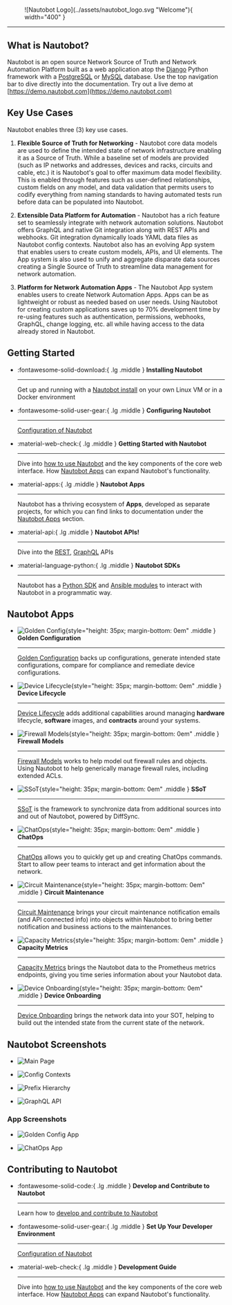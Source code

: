 # 
<figure markdown="span">
  ![Nautobot Logo](../assets/nautobot_logo.svg "Welcome"){ width="400" }
  <figcaption></figcaption>
</figure>

---

## What is Nautobot?

Nautobot is an open source Network Source of Truth and Network Automation Platform built as a web application atop the [Django](https://www.djangoproject.com/) Python framework with a [PostgreSQL](https://www.postgresql.org/) or [MySQL](https://www.mysql.com) database. Use the top navigation bar to dive directly into the documentation. Try out a live demo at [https://demo.nautobot.com](https://demo.nautobot.com)

## Key Use Cases

Nautobot enables three (3) key use cases.


1. **Flexible Source of Truth for Networking** - Nautobot core data models are used to define the intended state of network infrastructure enabling it as a Source of Truth. While a baseline set of models are provided (such as IP networks and addresses, devices and racks, circuits and cable, etc.) it is Nautobot's goal to offer maximum data model flexibility. This is enabled through features such as user-defined relationships, custom fields on any model, and data validation that permits users to codify everything from naming standards to having automated tests run before data can be populated into Nautobot.

2. **Extensible Data Platform for Automation** - Nautobot has a rich feature set to seamlessly integrate with network automation solutions.  Nautobot offers GraphQL and native Git integration along with REST APIs and webhooks.  Git integration dynamically loads YAML data files as Nautobot config contexts.  Nautobot also has an evolving App system that enables users to create custom models, APIs, and UI elements.  The App system is also used to unify and aggregate disparate data sources creating a Single Source of Truth to streamline data management for network automation.

3. **Platform for Network Automation Apps** - The Nautobot App system enables users to create Network Automation Apps.  Apps can be as lightweight or robust as needed based on user needs.  Using Nautobot for creating custom applications saves up to 70% development time by re-using features such as authentication, permissions, webhooks, GraphQL, change logging, etc. all while having access to the data already stored in Nautobot.

## Getting Started

<div class="grid cards" markdown>

- :fontawesome-solid-download:{ .lg .middle } **Installing Nautobot**
    
    ---
    Get up and running with a [Nautobot install](../user-guide/administration/installation/index.md) on your own Linux VM or in a Docker environment

- :fontawesome-solid-user-gear:{ .lg .middle } **Configuring Nautobot**
    
    ---
    [Configuration of Nautobot](../user-guide/administration/configuration/index.md)

- :material-web-check:{ .lg .middle } **Getting Started with Nautobot** 
    
    ---
    Dive into [how to use Nautobot](../user-guide/feature-guides/getting-started/index.md) and the key components of the core web interface.
    How [Nautobot Apps](../apps/index.md) can expand Nautobot's functionality.

- :material-apps:{ .lg .middle } **Nautobot Apps**

    ---
    Nautobot has a thriving ecosystem of **Apps**, developed as separate projects, for which you can find links to documentation under the [Nautobot Apps](../apps/index.md) section.

-  :material-api:{ .lg .middle } **Nautobot APIs!**

    ---
    Dive into the [REST](../user-guide/platform-functionality/rest-api/overview.md), [GraphQL](../user-guide/platform-functionality/graphql.md) APIs

-  :material-language-python:{ .lg .middle } **Nautobot SDKs**

    ---
    Nautobot has a [Python SDK](https://pynautobot.readthedocs.io/) and [Ansible modules](https://galaxy.ansible.com/ui/repo/published/networktocode/nautobot/docs/) to interact with Nautobot in a programmatic way.

</div>

## Nautobot Apps

<div class="grid cards" markdown>

- ![Golden Config](../assets/app-icons/icon-GoldenConfiguration.png){style="height: 35px; margin-bottom: 0em" .middle } **Golden Configuration**

    ---
    [Golden Configuration](https://github.com/nautobot/nautobot-app-golden-config) backs up configurations, generate intended state configurations, compare for compliance and remediate device configurations.

- ![Device Lifecycle](../assets/app-icons/icon-DeviceLifecycle.png){style="height: 35px; margin-bottom: 0em" .middle } **Device Lifecycle**

    ---
    [Device Lifecycle](https://github.com/nautobot/nautobot-app-device-lifecycle-mgmt) adds additional capabilities around managing **hardware** lifecycle, **software** images, and **contracts** around your systems.

- ![Firewall Models](../assets/app-icons/icon-FirewallModels.png){style="height: 35px; margin-bottom: 0em" .middle } **Firewall Models**

    ---
    [Firewall Models](https://github.com/nautobot/nautobot-app-firewall-models) works to help model out firewall rules and objects. Using Nautobot to help generically manage firewall rules, including extended ACLs.

- ![SSoT](../assets/app-icons/icon-SSoT.png){style="height: 35px; margin-bottom: 0em" .middle } **SSoT**

    ---
    [SSoT](https://github.com/nautobot/nautobot-app-ssot) is the framework to synchronize data from additional sources into and out of Nautobot, powered by DiffSync.

 - ![ChatOps](../assets/app-icons/icon-ChatOps.png){style="height: 35px; margin-bottom: 0em" .middle } **ChatOps**

    ---
    [ChatOps](https://github.com/nautobot/nautobot-app-chatops) allows you to quickly get up and creating ChatOps commands. Start to allow peer teams to interact and get information about the network.

 - ![Circuit Maintenance](../assets/app-icons/icon-nautobot-circuit-maintenance.png){style="height: 35px; margin-bottom: 0em" .middle } **Circuit Maintenance**

    ---
    [Circuit Maintenance](https://github.com/nautobot/nautobot-app-circuit-maintenance) brings your circuit maintenance notification emails (and API connected info) into objects within Nautobot to bring better notification and business actions to the maintenances.

 - ![Capacity Metrics](../assets/app-icons/icon-nautobot-capacity-metrics.svg){style="height: 35px; margin-bottom: 0em" .middle } **Capacity Metrics**

    ---
    [Capacity Metrics](https://github.com/nautobot/nautobot-app-capacity-metrics) brings the Nautobot data to the Prometheus metrics endpoints, giving you time series information about your Nautobot data.

 - ![Device Onboarding](../assets/app-icons/icon-DeviceOnboarding.png){style="height: 35px; margin-bottom: 0em" .middle } **Device Onboarding**

    ---
    [Device Onboarding](https://github.com/nautobot/nautobot-app-device-onboarding) brings the network data into your SOT, helping to build out the intended state from the current state of the network.

</div>

## Nautobot Screenshots

<div class="grid cards" markdown>

- ![Main Page](../media/ss_main_page.png)

- ![Config Contexts](../media/ss_config_contexts.png)

- ![Prefix Hierarchy](../media/ss_prefix_hierarchy.png)

- ![GraphQL API](../media/ss_graphiql.png)

</div>


### App Screenshots

<div class="grid cards" markdown>

- ![Golden Config App](../media/ss_app_golden_config.png)

- ![ChatOps App](../media/ss_app_chatops.png)

</div>

## Contributing to Nautobot

<div class="grid cards" markdown>

- :fontawesome-solid-code:{ .lg .middle } **Develop and Contribute to Nautobot**
    
    ---
    Learn how to [develop and contribute to Nautobot](../development/index.md)

- :fontawesome-solid-user-gear:{ .lg .middle } **Set Up Your Developer Environment**
    
    ---
    [Configuration of Nautobot](../user-guide/administration/configuration/index.md)

- :material-web-check:{ .lg .middle } **Development Guide** 
    
    ---
    Dive into [how to use Nautobot](../user-guide/feature-guides/getting-started/index.md) and the key components of the core web interface.
    How [Nautobot Apps](../apps/index.md) can expand Nautobot's functionality.

</div>